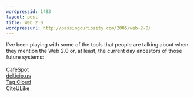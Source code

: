 ```yaml
--- 
wordpressid: 1483
layout: post
title: Web 2.0
wordpressurl: http://passingcuriosity.com/2005/web-2-0/
---
```

I've been playing with some of the tools that people are talking about when they mention the Web 2.0 or, at least, the current day ancestors of those future systems:<br /><br /><a href="http://cafespot.net/">CafeSpot</a><br /><a href="http://del.icio.us/thsutton">del.icio.us</a><br /><a href="http://www.tagcloud.com/cloud/html/thsutton/default">Tag Cloud</a><br /><a href="http://www.citeulike.org/user/thsutton">CiteULike</a>
